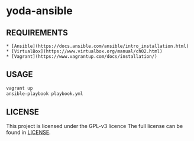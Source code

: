yoda-ansible
============

REQUIREMENTS
------------
    * [Ansible](https://docs.ansible.com/ansible/intro_installation.html)
    * [VirtualBox](https://www.virtualbox.org/manual/ch02.html)
    * [Vagrant](https://www.vagrantup.com/docs/installation/)

USAGE
-----
```bash
vagrant up
ansible-playbook playbook.yml
```

LICENSE
-------
This project is licensed under the GPL-v3 licence
The full license can be found in [LICENSE](LICENSE).